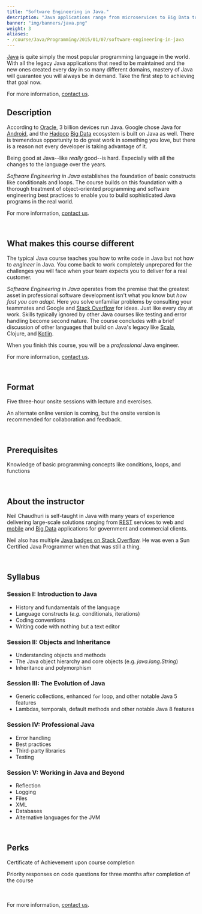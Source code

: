 ```yaml
---
title: "Software Engineering in Java."
description: "Java applications range from microservices to Big Data to mobile. This course puts you in demand by teaching you the skills to solve real problems."
banner: "img/banners/java.png" 
weight: 3
aliases:
- /course/Java/Programming/2015/01/07/software-engineering-in-java
---
```


[Java](/categories/java) is quite simply the most popular programming language in the world.
With all the legacy Java applications that need to be maintained and the
new ones created every day in so many different domains, mastery of Java
will guarantee you will always be in demand. Take the first step to achieving that goal now.

For more information, [contact us](/contact).

## Description
According to
[Oracle](http://education.oracle.com/pls/web_prod-plq-dad/db_pages.getpage?page_id=458&get_params=p_track_id:JSE7Prog),
3 billion devices run Java. Google chose Java for [Android](/tags/android), and the [Hadoop](/tags/hadoop)
[Big Data](/categories/big-data) ecosystem is built on Java as well. There is tremendous opportunity to do great work in something you love, 
but there is a reason not every developer is taking advantage of it.

Being good at Java--like *really* good--is hard. Especially with all the changes to the language over the years.

*Software Engineering in Java* establishes the foundation of basic constructs like conditionals and loops. The
course builds on this foundation with a thorough treatment of object-oriented programming and software engineering
best practices to enable you to build sophisticated Java programs in the real world.

For more information, [contact us](/contact).

<br>


## What makes this course different
The typical Java course teaches you how to write code in Java but not how to *engineer* in Java. You come back to work
completely unprepared for the challenges you will face when your team expects you to deliver for a real customer.

*Software Engineering in Java* operates from the premise that the greatest
asset in professional software development isn't what you know but *how fast you can adapt*. Here
you solve unfamiliar problems by consulting your teammates and
Google and
[Stack Overflow](http://stackoverflow.com/search?q=user:1347281+[java])
for ideas. Just like every day at work. Skills typically
ignored by other Java courses like testing and error handling become second nature. The course concludes with a
brief discussion of other languages that build on Java's legacy like
[Scala](/tags/scala), Clojure, and [Kotlin](/tags/kotlin).

When you finish this course, you will be a *professional* Java engineer.

For more information, [contact us](/contact).

<br>

## Format
Five three-hour onsite sessions with lecture and exercises.

An alternate online version is coming, but the onsite version is recommended for collaboration and feedback.

<br>

## Prerequisites
Knowledge of basic programming concepts like conditions, loops, and functions

<br>

## About the instructor
Neil Chaudhuri is self-taught in Java with many years of experience delivering large-scale solutions ranging from [REST](/tags/rest)
services to web and [mobile](/tags/mobile) and [Big Data](/categories/big-data) applications for government and commercial
clients.

Neil also has multiple [Java badges on Stack Overflow](https://stackoverflow.com/users/1347281/vidya?tab=badges). He was even 
a Sun Certified Java Programmer when that was still a thing.

<br>

## Syllabus

### Session I: Introduction to Java
* History and fundamentals of the language
* Language constructs (*e.g.* conditionals, iterations)
* Coding conventions
* Writing code with nothing but a text editor

### Session II: Objects and Inheritance
* Understanding objects and methods
* The Java object hierarchy and core objects (e.g. *java.lang.String*)
* Inheritance and polymorphism

### Session III: The Evolution of Java
* Generic collections, enhanced `for` loop, and other notable Java 5 features
* Lambdas, temporals, default methods and other notable Java 8 features

### Session IV: Professional Java
* Error handling
* Best practices
* Third-party libraries
* Testing

### Session V: Working in Java and Beyond
* Reflection
* Logging
* Files
* XML
* Databases
* Alternative languages for the JVM

<br>

## Perks
Certificate of Achievement upon course completion

Priority responses on code questions for three months after completion of the course

<br><br>
For more information, [contact us](/contact).